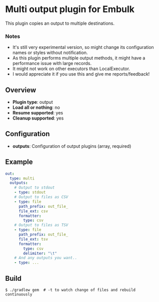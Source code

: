 # Multi output plugin for Embulk

This plugin copies an output to multiple destinations.

### Notes
- It's still very experimental version, so might change its configuration names or styles without notification. 
- As this plugin performs multiple output methods, it might have a performance issue with large records.
- It might not work on other executors than LocalExecutor.
- I would appreciate it if you use this and give me reports/feedback!

## Overview

* **Plugin type**: output
* **Load all or nothing**: no
* **Resume supported**: yes
* **Cleanup supported**: yes

## Configuration

- **outputs**: Configuration of output plugins (array, required)

## Example

```yaml
out:
  type: multi
  outputs:
    # Output to stdout
    - type: stdout
    # Output to files as CSV
    - type: file
      path_prefix: out_file_
      file_ext: csv
      formatter:
        type: csv
    # Output to files as TSV
    - type: file
      path_prefix: out_file_
      file_ext: tsv
      formatter:
        type: csv
        delimiter: "\t"
    # And any outputs you want..
    - type: ...
```

## Build

```
$ ./gradlew gem  # -t to watch change of files and rebuild continuously
```
